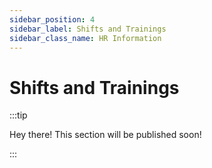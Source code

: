 ```yaml
---
sidebar_position: 4
sidebar_label: Shifts and Trainings
sidebar_class_name: HR Information
---
```


# Shifts and Trainings

:::tip

Hey there! This section will be published soon!

:::
